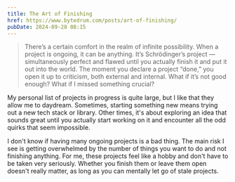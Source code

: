 ```yaml
---
title: The Art of Finishing
href: https://www.bytedrum.com/posts/art-of-finishing/
pubDate: 2024-09-28 08:15
---
```


> There’s a certain comfort in the realm of infinite possibility. When a project is ongoing, it can be anything. It’s Schrödinger’s project — simultaneously perfect and flawed until you actually finish it and put it out into the world. The moment you declare a project “done,” you open it up to criticism, both external and internal. What if it’s not good enough? What if I missed something crucial?

My personal list of projects in progress is quite large, but I like that they allow me to daydream. Sometimes, starting something new means trying out a new tech stack or library. Other times, it's about exploring an idea that sounds great until you actually start working on it and encounter all the odd quirks that seem impossible.

I don't know if having many ongoing projects is a bad thing. The main risk I see is getting overwhelmed by the number of things you want to do and not finishing anything. For me, these projects feel like a hobby and don't have to be taken very seriously. Whether you finish them or leave them open doesn't really matter, as long as you can mentally let go of stale projects.
